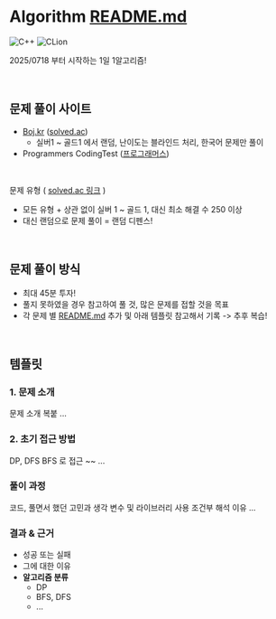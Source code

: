# Algorithm [README.md](http://readme.md/)

![C++](https://img.shields.io/badge/C++-00599C?style=for-the-badge&logo=cplusplus&logoColor=white)
![CLion](https://img.shields.io/badge/CLion-000000?style=for-the-badge&logo=clion&logoColor=white)

2025/0718 부터 시작하는 1일 1알고리즘!

<br>

## 문제 풀이 사이트

- [Boj.kr](http://boj.kr/) ([solved.ac](http://solved.ac/))
    - 실버1 ~ 골드1 에서 랜덤, 난이도는 블라인드 처리, 한국어 문제만 풀이
- Programmers CodingTest ([프로그래머스](https://school.programmers.co.\kr/learn/challenges?order=recent&languages=cpp&page=1))
  
<br>

문제 유형 ( [solved.ac 링크](https://solved.ac/problems?levelStart=10&levelEnd=15&solvedByGte=250&t=1758354538588) )

- 모든 유형 + 상관 없이 실버 1 ~ 골드 1, 대신 최소 해결 수 250 이상
- 대신 랜덤으로 문제 풀이 = 랜덤 디펜스!

<br>

## 문제 풀이 방식

- 최대 45분 투자!
- 풀지 못하였을 경우 참고하여 풀 것, 많은 문제를 접할 것을 목표
- 각 문제 별 [README.md](http://readme.md/) 추가 및 아래 템플릿 참고해서 기록 -> 추후 복습!

<br>

## 템플릿

### 1. 문제 소개
문제 소개 복붙
...

### 2. 초기 접근 방법
DP, DFS BFS 로 접근 ~~
...

### 풀이 과정
코드, 풀면서 했던 고민과 생각 
변수 및 라이브러리 사용
조건부 해석 이유
...

### 결과 & 근거
- 성공 또는 실패
- 그에 대한 이유
- **알고리즘 분류**
    - DP
    - BFS, DFS
    - ...
